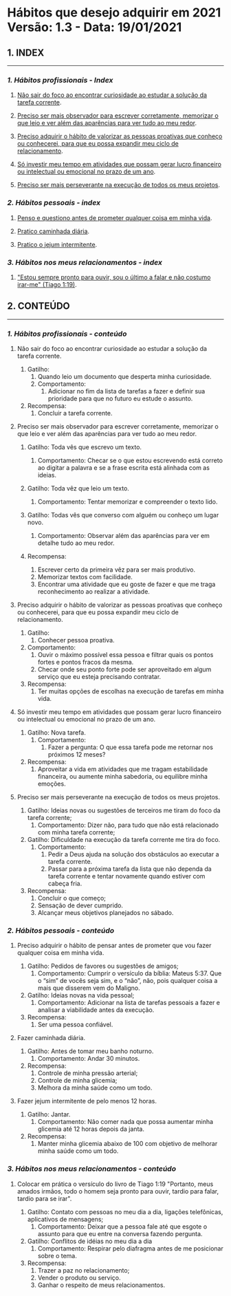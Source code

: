 # **Hábitos que desejo adquirir em 2021 Versão: 1.3 - Data: 19/01/2021**

## **1. INDEX**

---

### _1. Hábitos profissionais - Index_

1. [Não sair do foco ao encontrar curiosidade ao estudar a solução da tarefa corrente](#profissionais_1).

2. [Preciso ser mais observador para escrever corretamente, memorizar o que leio e ver além das aparências para ver tudo ao meu redor](#profissionais_2).

3. [Preciso adquirir o hábito de valorizar as pessoas proativas que conheço ou conhecerei, para que eu possa expandir meu ciclo de relacionamento](#profissionais_3).

4. [Só investir meu tempo em atividades que possam gerar lucro financeiro ou intelectual ou emocional no prazo de um ano](#profissionais_4).

5. [Preciso ser mais perseverante na execução de todos os meus projetos](#profissionais_6).

### _2. Hábitos pessoais - index_

1. [Penso e questiono antes de prometer qualquer coisa em minha vida](#pessoais_1).

2. [Pratico caminhada diária](#pessoais_2).

3. [Pratico o jejum intermitente](#pessoais_3).

### _3. Hábitos nos meus relacionamentos - index_

1. ["Estou sempre pronto para ouvir, sou o último a falar e não costumo irar-me" (Tiago 1:19)](#relacionamentos_1).

## **2. CONTEÚDO**

---

### _1. Hábitos profissionais - conteúdo_

1. Não sair do foco ao encontrar curiosidade ao estudar a solução da tarefa corrente.<span id="profissionais_1"><span>
   1. Gatilho:
      1. Quando leio um documento que desperta minha curiosidade.
      2. Comportamento:
         1. Adicionar no fim da lista de tarefas a fazer e definir sua prioridade para que no futuro eu estude o assunto.
   2. Recompensa:
      1. Concluir a tarefa corrente.

2. Preciso ser mais observador para escrever corretamente, memorizar o que leio e ver além das aparências para ver tudo ao meu redor.<span id="profissionais_2"><span>
   1. Gatilho: Toda vês que escrevo um texto.
      1. Comportamento: Checar se o que estou escrevendo está correto ao digitar a palavra e se a frase escrita está alinhada com as ideias.

   2. Gatilho: Toda vêz que leio um texto.
      1. Comportamento: Tentar memorizar e compreender o texto lido.

   3. Gatilho: Todas vês que converso com alguém ou conheço um lugar novo.
      1. Comportamento: Observar além das aparências para ver em detalhe tudo ao meu redor.

   4. Recompensa:
      1. Escrever certo da primeira vêz para ser mais produtivo.
      2. Memorizar textos com facilidade.
      3. Encontrar uma atividade que eu goste de fazer e que me traga reconhecimento ao realizar a atividade.

3. Preciso adquirir o hábito de valorizar as pessoas proativas que conheço ou conhecerei, para que eu possa expandir meu ciclo de relacionamento. <span id="profissionais_3"><span>
   1. Gatilho:
      1. Conhecer pessoa proativa.
   2. Comportamento:
      1. Ouvir o máximo possível essa pessoa e filtrar quais os pontos fortes e pontos fracos da mesma.
      2. Checar onde seu ponto forte pode ser aproveitado em algum serviço que eu esteja precisando contratar.
   3. Recompensa:
      1. Ter muitas opções de escolhas na execução de tarefas em minha vida.

4. Só investir meu tempo em atividades que possam gerar lucro financeiro ou intelectual ou emocional no prazo de um ano. <span id="profissionais_4"><span>
   1. Gatilho: Nova tarefa.
      1. Comportamento:
         1. Fazer a pergunta: O que essa tarefa pode me retornar nos próximos 12 meses?
   2. Recompensa:
      1. Aproveitar a vida em atividades que me tragam estabilidade financeira, ou  aumente minha sabedoria, ou equilibre minha emoções.

5. Preciso ser mais perseverante na execução de todos os meus projetos. <span id="profissionais_6"><span>
   1. Gatilho: Ideias novas ou sugestões de terceiros me tiram do foco da tarefa corrente;
      1. Comportamento: Dizer não, para tudo que não está relacionado com minha tarefa corrente;
   2. Gatilho: Dificuldade na execução da tarefa corrente me tira do foco.
      1. Comportamento:
         1. Pedir a Deus ajuda na solução dos obstáculos ao executar a tarefa corrente.
         2. Passar para a próxima tarefa da lista que não dependa da tarefa corrente e tentar novamente quando estiver com cabeça fria.
   3. Recompensa:
      1. Concluir o que começo;
      2. Sensação de dever cumprido.
      3. Alcançar meus objetivos planejados no sábado.

### _2. Hábitos pessoais - conteúdo_

1. Preciso adquirir o hábito de pensar antes de prometer que vou fazer qualquer coisa em minha vida. <span id="pessoais_1"><span>
   1. Gatilho: Pedidos de favores ou sugestões de amigos;
      1. Comportamento: Cumprir o versículo da bíblia: Mateus 5:37. Que o “sim” de vocês seja sim, e o “não”, não, pois qualquer coisa a mais que disserem vem do Maligno.
   2. Gatilho: Ideias novas na vida pessoal;
      1. Comportamento: Adicionar na lista de tarefas pessoais a fazer e analisar a viabilidade antes da execução.
   3. Recompensa:
      1. Ser uma pessoa confiável.

2. Fazer caminhada diária.<span id="pessoais_2"><span>
   1. Gatilho: Antes de tomar meu banho noturno.
      1. Comportamento: Andar 30 minutos.
   2. Recompensa:
      1. Controle de minha pressão arterial;
      2. Controle de minha glicemia;
      3. Melhora da minha saúde como um todo.

3. Fazer jejum intermitente de pelo menos 12 horas. <span id="pessoais_3"><span>
   1. Gatilho: Jantar.
      1. Comportamento: Não comer nada que possa aumentar minha glicemia até 12 horas depois da janta.
   2. Recompensa:
      1. Manter minha glicemia abaixo de 100 com objetivo de melhorar minha saúde como um todo.

### _3. Hábitos nos meus relacionamentos - conteúdo_

1. Colocar em prática o versículo do livro de Tiago 1:19 "Portanto, meus amados irmãos, todo o homem seja pronto para ouvir, tardio para falar, tardio para se irar". <span id="relacionamentos_1"><span>
   1. Gatilho: Contato com pessoas no meu dia a dia, ligações telefônicas, aplicativos de mensagens;
      1. Comportamento: Deixar que a pessoa fale até que esgote o assunto para que eu entre na conversa fazendo pergunta.
   2. Gatilho: Conflitos de idéias no meu dia a dia
      1. Comportamento: Respirar pelo diafragma antes de me posicionar sobre o tema.
   3. Recompensa:
      1. Trazer a paz no relacionamento;
      2. Vender o produto ou serviço.
      3. Ganhar o respeito de meus relacionamentos.
